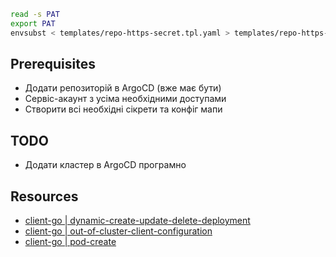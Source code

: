 

```sh
read -s PAT
export PAT
envsubst < templates/repo-https-secret.tpl.yaml > templates/repo-https-secret.yaml

```

## Prerequisites
- Додати репозиторій в ArgoCD (вже має бути)
- Сервіс-акаунт з усіма необхідними доступами
- Створити всі необхідні сікрети та конфіг мапи

## TODO
- Додати кластер в ArgoCD програмно


## Resources
- [client-go | dynamic-create-update-delete-deployment](https://github.com/kubernetes/client-go/blob/v0.30.1/examples/dynamic-create-update-delete-deployment/main.go)
- [client-go | out-of-cluster-client-configuration](https://github.com/kubernetes/client-go/blob/v0.30.1/examples/out-of-cluster-client-configuration/main.go)
- [client-go | pod-create](https://github.com/feiskyer/go-examples/blob/master/kubernetes/pod-create/pod.go)
